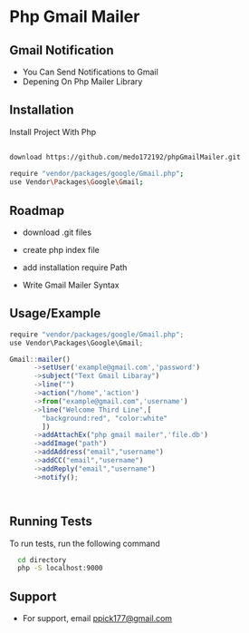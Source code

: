 
# Php Gmail Mailer


## Gmail Notification

 - You Can Send Notifications to Gmail 
 - Depening On Php Mailer Library
 

## Installation

Install Project With Php

```bash
  
download https://github.com/medo172192/phpGmailMailer.git
 
require "vendor/packages/google/Gmail.php";
use Vendor\Packages\Google\Gmail;
```
    
## Roadmap

- download .git files

- create php index file

- add installation require Path

- Write Gmail Mailer Syntax


## Usage/Example

```javascript
require "vendor/packages/google/Gmail.php";
use Vendor\Packages\Google\Gmail;

Gmail::mailer()
      ->setUser('example@gmail.com','password')
      ->subject("Text Gmail Libaray")
      ->line("")
      ->action("/home",'action')
      ->from("example@gmail.com",'username')
      ->line("Welcome Third Line",[ 
        "background:red", "color:white"
        ])
      ->addAttachEx("php gmail mailer",'file.db')
      ->addImage("path")
      ->addAddress("email","username")
      ->addCC("email","username")
      ->addReply("email","username")
      ->notify();




```


## Running Tests

To run tests, run the following command

```bash
  cd directory 
  php -S localhost:9000
```


## Support

- For support, email ppick177@gmail.com 

